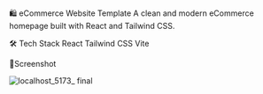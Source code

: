 🛍️ eCommerce Website Template
A clean and modern eCommerce homepage built with React and Tailwind CSS.

🛠 Tech Stack
React
Tailwind CSS
Vite

📸Screenshot

![localhost_5173_ final](https://github.com/user-attachments/assets/b3c7b7d7-cbc2-4156-8c99-3dfeecd242a1)

